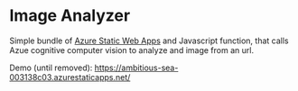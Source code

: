 # Image Analyzer

Simple bundle of [Azure Static Web Apps](https://docs.microsoft.com/azure/static-web-apps/overview) and Javascript function, that calls Azue cognitive computer vision to analyze and image from an url.

Demo (until removed): https://ambitious-sea-003138c03.azurestaticapps.net/